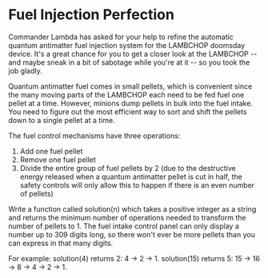 # Fuel Injection Perfection

Commander Lambda has asked for your help to refine the automatic quantum antimatter fuel injection system for the LAMBCHOP doomsday device. It's a great chance for you to get a closer look at the LAMBCHOP -- and maybe sneak in a bit of sabotage while you're at it -- so you took the job gladly. 

Quantum antimatter fuel comes in small pellets, which is convenient since the many moving parts of the LAMBCHOP each need to be fed fuel one pellet at a time. However, minions dump pellets in bulk into the fuel intake. You need to figure out the most efficient way to sort and shift the pellets down to a single pellet at a time. 

The fuel control mechanisms have three operations: 

1) Add one fuel pellet
2) Remove one fuel pellet
3) Divide the entire group of fuel pellets by 2 (due to the destructive energy released when a quantum antimatter pellet is cut in half, the safety controls will only allow this to happen if there is an even number of pellets)

Write a function called solution(n) which takes a positive integer as a string and returns the minimum number of operations needed to transform the number of pellets to 1. The fuel intake control panel can only display a number up to 309 digits long, so there won't ever be more pellets than you can express in that many digits.

For example:
solution(4) returns 2: 4 -> 2 -> 1.
solution(15) returns 5: 15 -> 16 -> 8 -> 4 -> 2 -> 1.
